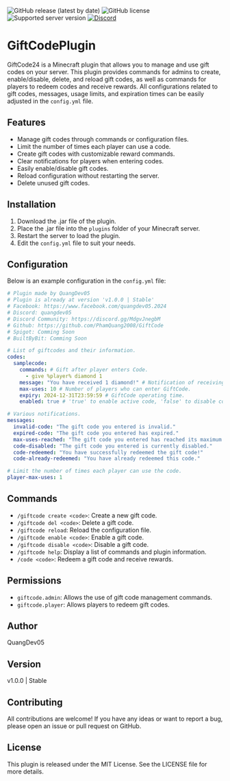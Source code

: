 ![GitHub release (latest by date)](https://img.shields.io/github/v/release/PhamQuang2008/GiftCode)
![GitHub license](https://img.shields.io/github/license/PhamQuang2008/GiftCode)
![Supported server version](https://img.shields.io/badge/minecraft-1.12x%20--_1.20x-green)
[![Discord](https://img.shields.io/discord/1247029974154612828.svg?label=&logo=discord&logoColor=ffffff&color=7389D8&labelColor=6A7EC2)](https://discord.gg/HsSUVGSc3c)

# GiftCodePlugin

GiftCode24 is a Minecraft plugin that allows you to manage and use gift codes on your server. This plugin provides commands for admins to create, enable/disable, delete, and reload gift codes, as well as commands for players to redeem codes and receive rewards. All configurations related to gift codes, messages, usage limits, and expiration times can be easily adjusted in the `config.yml` file.

## Features

- Manage gift codes through commands or configuration files.
- Limit the number of times each player can use a code.
- Create gift codes with customizable reward commands.
- Clear notifications for players when entering codes.
- Easily enable/disable gift codes.
- Reload configuration without restarting the server.
- Delete unused gift codes.

## Installation

1. Download the .jar file of the plugin.
2. Place the .jar file into the `plugins` folder of your Minecraft server.
3. Restart the server to load the plugin.
4. Edit the `config.yml` file to suit your needs.

## Configuration

Below is an example configuration in the `config.yml` file:

```yaml
# Plugin made by QuangDev05
# Plugin is already at version 'v1.0.0 | Stable'
# Facebook: https://www.facebook.com/quangdev05.2024
# Discord: quangdev05
# Discord Community: https://discord.gg/MdgvJnegbM
# Github: https://github.com/PhamQuang2008/GiftCode
# Spigot: Comming Soon
# BuiltByBit: Comming Soon

# List of giftcodes and their information.
codes:
  samplecode:
    commands: # Gift after player enters Code.
      - give %player% diamond 1
    message: "You have received 1 diamond!" # Notification of receiving gifts.
    max-uses: 10 # Number of players who can enter GiftCode.
    expiry: 2024-12-31T23:59:59 # GiftCode operating time.
    enabled: true # 'true' to enable active code, 'false' to disable code.

# Various notifications.
messages:
  invalid-code: "The gift code you entered is invalid."
  expired-code: "The gift code you entered has expired."
  max-uses-reached: "The gift code you entered has reached its maximum number of uses."
  code-disabled: "The gift code you entered is currently disabled."
  code-redeemed: "You have successfully redeemed the gift code!"
  code-already-redeemed: "You have already redeemed this code."

# Limit the number of times each player can use the code.
player-max-uses: 1

```

## Commands

- `/giftcode create <code>`: Create a new gift code.
- `/giftcode del <code>`: Delete a gift code.
- `/giftcode reload`: Reload the configuration file.
- `/giftcode enable <code>`: Enable a gift code.
- `/giftcode disable <code>`: Disable a gift code.
- `/giftcode help`: Display a list of commands and plugin information.
- `/code <code>`: Redeem a gift code and receive rewards.

## Permissions

- `giftcode.admin`: Allows the use of gift code management commands.
- `giftcode.player`: Allows players to redeem gift codes.

## Author

QuangDev05

## Version

v1.0.0 | Stable

## Contributing

All contributions are welcome! If you have any ideas or want to report a bug, please open an issue or pull request on GitHub.

## License

This plugin is released under the MIT License. See the LICENSE file for more details.
